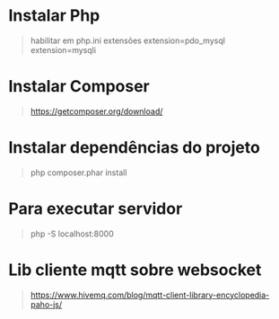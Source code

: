 
# Instalar Php

> habilitar em php.ini extensões extension=pdo_mysql extension=mysqli

# Instalar Composer

> https://getcomposer.org/download/

# Instalar dependências do projeto

> php composer.phar install

# Para executar servidor 
> php -S localhost:8000 

# Lib cliente mqtt sobre websocket
> https://www.hivemq.com/blog/mqtt-client-library-encyclopedia-paho-js/